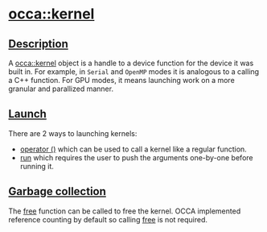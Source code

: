 <h1 id="occa::kernel">
 <a href="#/api/kernel/" class="anchor">
   <span>occa::kernel</span>
  </a>
</h1>

<h2 id="description">
 <a href="#/api/kernel/?id=description" class="anchor">
   <span>Description</span>
  </a>
</h2>


A [occa::kernel](/api/kernel/) object is a handle to a device function for the device it was built in.
For example, in `Serial` and `OpenMP` modes it is analogous to a calling a C++ function.
For GPU modes, it means launching work on a more granular and parallized manner.

<h2 id="launch">
 <a href="#/api/kernel/?id=launch" class="anchor">
   <span>Launch</span>
  </a>
</h2>

There are 2 ways to launching kernels:
- [operator ()](/api/kernel/operator_parentheses) which can be used to call a kernel like a regular function.
- [run](/api/kernel/run) which requires the user to push the arguments one-by-one before running it.

<h2 id="garbage collection">
 <a href="#/api/kernel/?id=garbage collection" class="anchor">
   <span>Garbage collection</span>
  </a>
</h2>

The [free](/api/kernel/free) function can be called to free the kernel.
OCCA implemented reference counting by default so calling [free](/api/kernel/free) is not required.